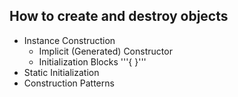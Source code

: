 ## How to create and destroy objects
  - Instance Construction
    - Implicit (Generated) Constructor
    - Initialization Blocks
      '''{ }'''
  - Static Initialization
  - Construction Patterns
